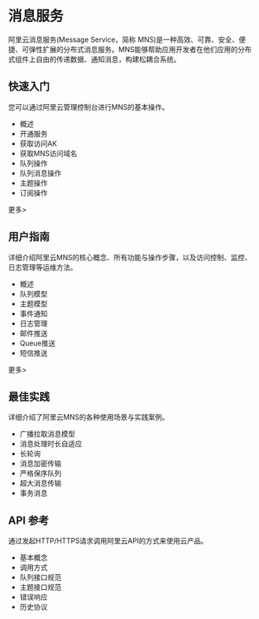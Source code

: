 # 消息服务

阿里云消息服务(Message Service，简称 MNS)是一种高效、可靠、安全、便捷、可弹性扩展的分布式消息服务。MNS能够帮助应用开发者在他们应用的分布式组件上自由的传递数据、通知消息，构建松耦合系统。

## 快速入门

您可以通过阿里云管理控制台进行MNS的基本操作。

* 概述
* 开通服务
* 获取访问AK
* 获取MNS访问域名
* 队列操作
* 队列消息操作
* 主题操作
* 订阅操作

更多>

## 用户指南

详细介绍阿里云MNS的核心概念、所有功能与操作步骤，以及访问控制、监控、日志管理等运维方法。

* 概述
* 队列模型
* 主题模型
* 事件通知
* 日志管理
* 邮件推送
* Queue推送
* 短信推送

更多>

## 最佳实践

详细介绍了阿里云MNS的各种使用场景与实践案例。

* 广播拉取消息模型
* 消息处理时长自适应
* 长轮询
* 消息加密传输
* 严格保序队列
* 超大消息传输
* 事务消息

## API 参考

通过发起HTTP/HTTPS请求调用阿里云API的方式来使用云产品。

* 基本概念
* 调用方式
* 队列接口规范
* 主题接口规范
* 错误响应
* 历史协议